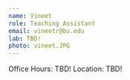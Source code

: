 ```yaml
---
name: Vineet
role: Teaching Assistant 
email: vineetr@bu.edu
lab: TBD!
photo: vineet.JPG
---
```


Office Hours: TBD! Location: TBD!
